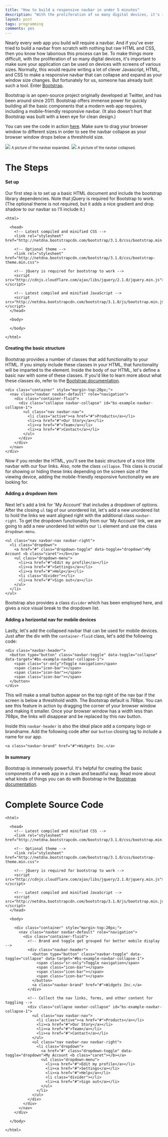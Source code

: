 ```yaml
---
title: "How to build a responsive navbar in under 5 minutes"
description: "With the proliferation of so many digital devices, it's important to make sure your application can be used on devices with screens of various sizes. This quick demo will show you how to make a beautiful navigation bar compatible with mobile devices."
layout: post
tags: programming
comments: yes
---
```


Nearly every web app you build will require a navbar. And if you've ever tried to build a navbar from scratch with nothing but raw HTML and CSS, then you know how laborious this process can be. To make things more difficult, with the proliferation of so many digital devices, it's important to make sure your application can be used on devices with screens of various sizes. Normally, this would require writing a lot of clever Javascript, HTML, and CSS to make a responsive navbar that can collapse and expand as your window size changes. But fortunately for us, someone has already built such a tool. Enter [Bootstrap](http://getbootstrap.com/).

Bootstrap is an open-source project originally developed at Twitter, and has been around since 2011. Bootstrap offers immense power for quickly building all the basic components that a modern web app requires, including a mobile-friendly responsive navbar. (It also doesn't hurt that Bootstrap was built with a keen eye for clean design.)

You can see the code in action [here](http://codepen.io/anon/pen/rDgBI). Make sure to drag your browser window to different sizes in order to see the navbar collapse as your browser window drops below a threshhold size.

<img src="/post_resources/2014-how-to-make-a-responsive-navbar/navbar-expanded.png">
<small>A picture of the navbar expanded.</small>

<img src="/post_resources/2014-how-to-make-a-responsive-navbar/navbar-collapsed.png">
<small>A picture of the navbar collapsed.</small>


# The Steps

#### Set up

Our first step is to set up a basic HTML document and include the bootstrap library dependencies. Note that jQuery is required for Bootstrap to work. (The optional theme is not required, but it adds a nice gradient and drop shadow to our navbar so I'll include it.)

    <html>

      <head>
        <!-- Latest compiled and minified CSS -->
        <link rel="stylesheet" href="http://netdna.bootstrapcdn.com/bootstrap/3.1.0/css/bootstrap.min.css">

        <!-- Optional theme -->
        <link rel="stylesheet" href="http://netdna.bootstrapcdn.com/bootstrap/3.1.0/css/bootstrap-theme.min.css">

        <!-- jQuery is required for bootstrap to work -->
        <script src="http://cdnjs.cloudflare.com/ajax/libs/jquery/2.1.0/jquery.min.js"></script>

        <!-- Latest compiled and minified JavaScript -->
        <script src="http://netdna.bootstrapcdn.com/bootstrap/3.1.0/js/bootstrap.min.js"></script>
      </head>

      <body>

      </body>

    </html>

#### Creating the basic structure

Bootstrap provides a number of classes that add functionality to your HTML. If you simply include these classes in your HTML, that functionality will be imparted to the element. Inside the body of our HTML, let's define a basic nav with some of these classes. If you'd like to learn more about what these classes do, refer to the [Bootstrap documentation](http://getbootstrap.com/components/#nav).

    <div class="container" style="margin-top:20px;">
      <nav class="navbar navbar-default" role="navigation">
        <div class="container-fluid">
          <div class="collapse navbar-collapse" id="bs-example-navbar-collapse-1">
            <ul class="nav navbar-nav">
              <li class="active"><a href="#">Products</a></li>
              <li><a href="#">Our Story</a></li>
              <li><a href="#">Team</a></li>
              <li><a href="#">Contact</a></li>
            </ul>
          </div>
        </div>
      </nav>
    </div>

Now if you render the HTML, you'll see the basic structure of a nice little navbar with our four links. Also, note the class `collapse`. This class is crucial for showing or hiding these links depending on the screen size of the viewing device, adding the mobile-friendly responsive functionality we are looking for.

#### Adding a dropdown item

Next let's add a link for 'My Account' that includes a dropdown of options. After the closing `ul` tag of our unordered list, let's add a new unordered list to hold the links we want aligned right with the additional class `navbar-right`. To get the dropdown functionality from our 'My Account' link, we are going to add a new unordered list within our `li` element and use the class `dropdown-menu`.

    <ul class="nav navbar-nav navbar-right">
      <li class="dropdown">
        <a href="#" class="dropdown-toggle" data-toggle="dropdown">My Account <b class="caret"></b></a>
        <ul class="dropdown-menu">
          <li><a href="#">Edit my profile</a></li>
          <li><a href="#">Settings</a></li>
          <li><a href="#">Help</a></li>
          <li class="divider"></li>
          <li><a href="#">Sign out</a></li>
        </ul>
      </li>
    </ul>

Bootstrap also provides a class `divider` which has been employed here, and gives a nice visual break to the dropdown list.

#### Adding a horizontal nav for mobile devices

Lastly, let's add the collapsed navbar that can be used for mobile devices. Just after the div with the `container-fluid` class, let's add the following code:

    <div class="navbar-header">
      <button type="button" class="navbar-toggle" data-toggle="collapse" data-target="#bs-example-navbar-collapse-1">
        <span class="sr-only">Toggle navigation</span>
        <span class="icon-bar"></span>
        <span class="icon-bar"></span>
        <span class="icon-bar"></span>
      </button>
    </div>

This will make a small button appear on the top right of the nav bar if the screen is below a threshhold width. The Bootstrap default is 768px. You can see this feature in action by dragging the corner of your browser window and making it smaller. Once your browser window has a width less than 768px, the links will disappear and be replaced by this nav button.

Inside this `navbar-header` is also the ideal place add a company logo or brandname. Add the following code after our `button` closing tag to include a name for our app.

    <a class="navbar-brand" href="#">Widgets Inc.</a>

#### In summary

Bootstrap is immensely powerful. It's helpful for creating the basic components of a web app in a clean and beautiful way. Read more about what kinds of things you can do with Bootstrap in the [Bootstrap documentation](http://getbootstrap.com/components/#nav).

# Complete Source Code

    <html>

      <head>
        <!-- Latest compiled and minified CSS -->
        <link rel="stylesheet" href="http://netdna.bootstrapcdn.com/bootstrap/3.1.0/css/bootstrap.min.css">

        <!-- Optional theme -->
        <link rel="stylesheet" href="http://netdna.bootstrapcdn.com/bootstrap/3.1.0/css/bootstrap-theme.min.css">

        <!-- jQuery is required for bootstrap to work -->
        <script src="http://cdnjs.cloudflare.com/ajax/libs/jquery/2.1.0/jquery.min.js"></script>

        <!-- Latest compiled and minified JavaScript -->
        <script src="http://netdna.bootstrapcdn.com/bootstrap/3.1.0/js/bootstrap.min.js"></script>
      </head>

      <body>

        <div class="container" style="margin-top:20px;">
          <nav class="navbar navbar-default" role="navigation">
            <div class="container-fluid">
              <!-- Brand and toggle get grouped for better mobile display -->
              <div class="navbar-header">
                <button type="button" class="navbar-toggle" data-toggle="collapse" data-target="#bs-example-navbar-collapse-1">
                  <span class="sr-only">Toggle navigation</span>
                  <span class="icon-bar"></span>
                  <span class="icon-bar"></span>
                  <span class="icon-bar"></span>
                </button>
                <a class="navbar-brand" href="#">Widgets Inc.</a>
              </div>

              <!-- Collect the nav links, forms, and other content for toggling -->
              <div class="collapse navbar-collapse" id="bs-example-navbar-collapse-1">
                <ul class="nav navbar-nav">
                  <li class="active"><a href="#">Products</a></li>
                  <li><a href="#">Our Story</a></li>
                  <li><a href="#">Team</a></li>
                  <li><a href="#">Contact</a></li>
                </ul>
                <ul class="nav navbar-nav navbar-right">
                  <li class="dropdown">
                    <a href="#" class="dropdown-toggle" data-toggle="dropdown">My Account <b class="caret"></b></a>
                    <ul class="dropdown-menu">
                      <li><a href="#">Edit my profile</a></li>
                      <li><a href="#">Settings</a></li>
                      <li><a href="#">Help</a></li>
                      <li class="divider"></li>
                      <li><a href="#">Sign out</a></li>
                    </ul>
                  </li>
                </ul>
              </div>
            </div>
          </nav>
        </div>

      </body>

    </html>
